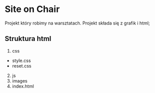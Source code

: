 Site on Chair
=============

Projekt który robimy na warsztatach.
Projekt składa się z grafik i html;


Struktura html
--------------
1. css
  - style.css
  - reset.css
2. js
3. images
4. index.html
